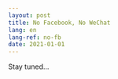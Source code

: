 ```yaml
---
layout: post
title: No Facebook, No WeChat
lang: en
lang-ref: no-fb
date: 2021-01-01
---
```


Stay tuned...